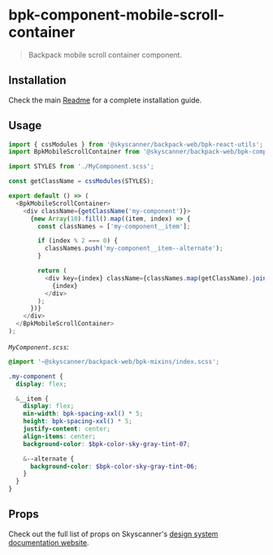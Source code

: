 # bpk-component-mobile-scroll-container

> Backpack mobile scroll container component.

## Installation

Check the main [Readme](https://github.com/skyscanner/backpack#usage) for a complete installation guide.

## Usage

```js
import { cssModules } from '@skyscanner/backpack-web/bpk-react-utils';
import BpkMobileScrollContainer from '@skyscanner/backpack-web/bpk-component-mobile-scroll-container';

import STYLES from './MyComponent.scss';

const getClassName = cssModules(STYLES);

export default () => (
  <BpkMobileScrollContainer>
    <div className={getClassName('my-component')}>
      {new Array(10).fill().map((item, index) => {
        const classNames = ['my-component__item'];

        if (index % 2 === 0) {
          classNames.push('my-component__item--alternate');
        }

        return (
          <div key={index} className={classNames.map(getClassName).join(' ')}>
            {index}
          </div>
        );
      })}
    </div>
  </BpkMobileScrollContainer>
);
```

*`MyComponent.scss`:*
```scss
@import '~@skyscanner/backpack-web/bpk-mixins/index.scss';

.my-component {
  display: flex;

  &__item {
    display: flex;
    min-width: bpk-spacing-xxl() * 5;
    height: bpk-spacing-xxl() * 5;
    justify-content: center;
    align-items: center;
    background-color: $bpk-color-sky-gray-tint-07;

    &--alternate {
      background-color: $bpk-color-sky-gray-tint-06;
    }
  }
}
```

## Props

Check out the full list of props on Skyscanner's [design system documentation website](https://www.skyscanner.design/latest/components/mobile-scroll-container/web-4MvMmFv1#section-props-7c).
